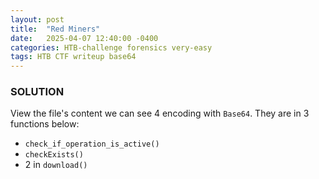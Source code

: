 ```yaml
---
layout: post
title:  "Red Miners"
date:   2025-04-07 12:40:00 -0400
categories: HTB-challenge forensics very-easy
tags: HTB CTF writeup base64
---
```


### SOLUTION
View the file's content we can see 4 encoding with `Base64`. They are in 3 functions below:
- `check_if_operation_is_active()`
- `checkExists()`
- 2 in `download()`
